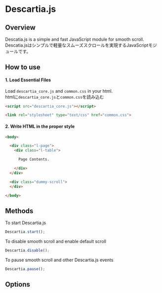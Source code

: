 # **Descartia.js**  
## Overview
Descatia.js is a simple and fast JavaScript module for smooth scroll.  
Descatia.jsはシンプルで軽量なスムーズスクロールを実現するJavaScriptモジュールです。
## How to use
#### 1. Load Essential Files
Load `descartia_core.js` and `common.css` in your html.  
htmlに`descartia_core.js`と`common.css`を読み込む
```html
<script src="descartia_core.js"></script>
```  
```html
<link rel="stylesheet" type="text/css" href="common.css">
```
#### 2. Write HTML in the proper style
```html
<body>

  <div class="l-page">
    <div class="l-table">

      Page Contents.

    </div>
  </div>

  <div class="dummy-scroll">
  </div>

</body>
```  



## Methods
To start Descartia.js
```js
Descartia.start();
```
To disable smooth scroll and enable default scroll  
```js
Descartia.disable();
```  
To pause smooth scroll and other Descartia.js events  
```js
Descartia.pause();
```
## Options
